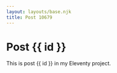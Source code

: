 ```yaml
---
layout: layouts/base.njk
title: Post 10679
---
```


# Post {{ id }}

This is post {{ id }} in my Eleventy project.
